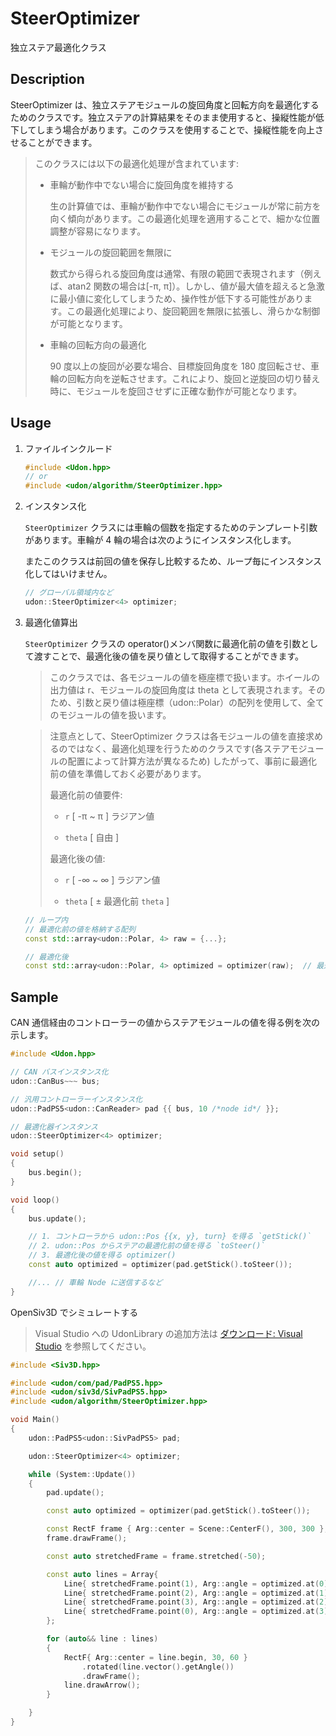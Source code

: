 # SteerOptimizer

独立ステア最適化クラス

## Description

SteerOptimizer は、独立ステアモジュールの旋回角度と回転方向を最適化するためのクラスです。独立ステアの計算結果をそのまま使用すると、操縦性能が低下してしまう場合があります。このクラスを使用することで、操縦性能を向上させることができます。

> このクラスには以下の最適化処理が含まれています:
>
> -   車輪が動作中でない場合に旋回角度を維持する
>
>     生の計算値では、車輪が動作中でない場合にモジュールが常に前方を向く傾向があります。この最適化処理を適用することで、細かな位置調整が容易になります。
>
> -   モジュールの旋回範囲を無限に
>
>     数式から得られる旋回角度は通常、有限の範囲で表現されます（例えば、atan2 関数の場合は[-π, π]）。しかし、値が最大値を超えると急激に最小値に変化してしまうため、操作性が低下する可能性があります。この最適化処理により、旋回範囲を無限に拡張し、滑らかな制御が可能となります。
>
> -   車輪の回転方向の最適化
>
>     90 度以上の旋回が必要な場合、目標旋回角度を 180 度回転させ、車輪の回転方向を逆転させます。これにより、旋回と逆旋回の切り替え時に、モジュールを旋回させずに正確な動作が可能となります。

## Usage

1. ファイルインクルード

    ```cpp
    #include <Udon.hpp>
    // or
    #include <udon/algorithm/SteerOptimizer.hpp>
    ```

2. インスタンス化

    `SteerOptimizer` クラスには車輪の個数を指定するためのテンプレート引数があります。車輪が 4 輪の場合は次のようにインスタンス化します。

    またこのクラスは前回の値を保存し比較するため、ループ毎にインスタンス化してはいけません。

    ```cpp
    // グローバル領域内など
    udon::SteerOptimizer<4> optimizer;
    ```

3. 最適化値算出

    `SteerOptimizer` クラスの operator()メンバ関数に最適化前の値を引数として渡すことで、最適化後の値を戻り値として取得することができます。

    > このクラスでは、各モジュールの値を極座標で扱います。ホイールの出力値は r、モジュールの旋回角度は theta として表現されます。そのため、引数と戻り値は極座標（udon::Polar）の配列を使用して、全てのモジュールの値を扱います。

    > 注意点として、SteerOptimizer クラスは各モジュールの値を直接求めるのではなく、最適化処理を行うためのクラスです(各ステアモジュールの配置によって計算方法が異なるため) したがって、事前に最適化前の値を準備しておく必要があります。
    >
    > 最適化前の値要件:
    >
    > - `r` [ -π ~ π ] ラジアン値
    >
    > - `theta` [ 自由 ]
    >
    > 最適化後の値:
    >
    > - `r` [ -∞ ~ ∞ ] ラジアン値
    >
    > - `theta` [ ± 最適化前 `theta` ]

    ```cpp
    // ループ内
    // 最適化前の値を格納する配列
    const std::array<udon::Polar, 4> raw = {...};

    // 最適化後
    const std::array<udon::Polar, 4> optimized = optimizer(raw);  // 最適化後の値を取得
    ```

## Sample

CAN 通信経由のコントローラーの値からステアモジュールの値を得る例を次の示します。

```cpp
#include <Udon.hpp>

// CAN バスインスタンス化
udon::CanBus~~~ bus;

// 汎用コントローラーインスタンス化
udon::PadPS5<udon::CanReader> pad {{ bus, 10 /*node id*/ }};

// 最適化器インスタンス
udon::SteerOptimizer<4> optimizer;

void setup()
{
	bus.begin();
}

void loop()
{
	bus.update();

	// 1. コントローラから udon::Pos {{x, y}, turn} を得る `getStick()`
	// 2. udon::Pos からステアの最適化前の値を得る `toSteer()`
	// 3. 最適化後の値を得る optimizer()
	const auto optimized = optimizer(pad.getStick().toSteer());

	//... // 車輪 Node に送信するなど
}
```

OpenSiv3D でシミュレートする

> Visual Studio への UdonLibrary の追加方法は [ダウンロード: Visual Studio](./../../README.md) を参照してください。

```cpp
#include <Siv3D.hpp>

#include <udon/com/pad/PadPS5.hpp>
#include <udon/siv3d/SivPadPS5.hpp>
#include <udon/algorithm/SteerOptimizer.hpp>

void Main()
{
	udon::PadPS5<udon::SivPadPS5> pad;

	udon::SteerOptimizer<4> optimizer;

	while (System::Update())
	{
		pad.update();

		const auto optimized = optimizer(pad.getStick().toSteer());

		const RectF frame { Arg::center = Scene::CenterF(), 300, 300 };
		frame.drawFrame();

		const auto stretchedFrame = frame.stretched(-50);

		const auto lines = Array{
			Line{ stretchedFrame.point(1), Arg::angle = optimized.at(0).theta, optimized.at(0).r + 0.000000001 },
			Line{ stretchedFrame.point(2), Arg::angle = optimized.at(1).theta, optimized.at(1).r + 0.000000001 },
			Line{ stretchedFrame.point(3), Arg::angle = optimized.at(2).theta, optimized.at(2).r + 0.000000001 },
			Line{ stretchedFrame.point(0), Arg::angle = optimized.at(3).theta, optimized.at(3).r + 0.000000001 }
		};

		for (auto&& line : lines)
		{
			RectF{ Arg::center = line.begin, 30, 60 }
				.rotated(line.vector().getAngle())
				.drawFrame();
			line.drawArrow();
		}

	}
}
```
